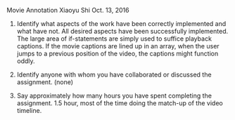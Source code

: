 Movie Annotation
Xiaoyu Shi
Oct. 13, 2016

1. Identify what aspects of the work have been correctly implemented and what have not.
	All desired aspects have been successfully implemented.
	The large area of if-statements are simply used to suffice playback captions.
	If the movie captions are lined up in an array, when the user jumps to a previous
	position of the video, the captions might function oddly.

2. Identify anyone with whom you have collaborated or discussed the assignment.
	(none)

3. Say approximately how many hours you have spent completing the assignment.
	1.5 hour, most of the time doing the match-up of the video timeline.
